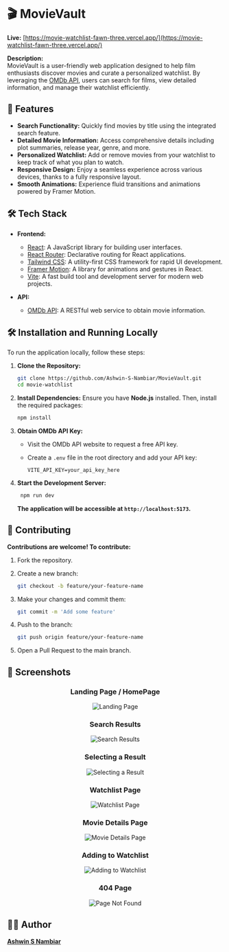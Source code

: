 # 🎬 MovieVault

**Live:** [https://movie-watchlist-fawn-three.vercel.app/](https://movie-watchlist-fawn-three.vercel.app/)

**Description:**  
MovieVault is a user-friendly web application designed to help film enthusiasts discover movies and curate a personalized watchlist. By leveraging the [OMDb API](https://www.omdbapi.com/), users can search for films, view detailed information, and manage their watchlist efficiently.

## 🚀 Features

- **Search Functionality:** Quickly find movies by title using the integrated search feature.
- **Detailed Movie Information:** Access comprehensive details including plot summaries, release year, genre, and more.
- **Personalized Watchlist:** Add or remove movies from your watchlist to keep track of what you plan to watch.
- **Responsive Design:** Enjoy a seamless experience across various devices, thanks to a fully responsive layout.
- **Smooth Animations:** Experience fluid transitions and animations powered by Framer Motion.

## 🛠️ Tech Stack

- **Frontend:**
  - [React](https://reactjs.org/): A JavaScript library for building user interfaces.
  - [React Router](https://reactrouter.com/): Declarative routing for React applications.
  - [Tailwind CSS](https://tailwindcss.com/): A utility-first CSS framework for rapid UI development.
  - [Framer Motion](https://www.framer.com/motion/): A library for animations and gestures in React.
  - [Vite](https://vitejs.dev/): A fast build tool and development server for modern web projects.

- **API:**
  - [OMDb API](https://www.omdbapi.com/): A RESTful web service to obtain movie information.

## 🛠️ Installation and Running Locally

To run the application locally, follow these steps:

1. **Clone the Repository:**

   ```bash
   git clone https://github.com/Ashwin-S-Nambiar/MovieVault.git
   cd movie-watchlist
2. **Install Dependencies:** Ensure you have **Node.js** installed. Then, install the required packages:

   ```bash
   npm install
3. **Obtain OMDb API Key:**   
     - Visit the OMDb API website to request a free API key.
     - Create a `.env` file in the root directory and add your API key:

        ```
        VITE_API_KEY=your_api_key_here
        ```
4. **Start the Development Server:** 

   ```bash
    npm run dev
    ```
   **The application will be accessible at `http://localhost:5173`.**

## 🤝 Contributing 
**Contributions are welcome! To contribute:**

1. Fork the repository.
2. Create a new branch:

   ```bash
   git checkout -b feature/your-feature-name
   ```
3. Make your changes and commit them:

   ```bash
   git commit -m 'Add some feature'
   ```   
4. Push to the branch:

   ```bash   
   git push origin feature/your-feature-name
   ```
5. Open a Pull Request to the main branch.

## 📸 Screenshots
<div align="center">
    <h3>Landing Page / HomePage</h3>
    <img src="./public/screenshots/LandingPage.png" alt="Landing Page" />
</div>
<div align="center">
    <h3>Search Results</h3>
    <img src="./public/screenshots/SearchResults.png" alt="Search Results" />
</div>
<div align="center">
    <h3>Selecting a Result</h3>
    <img src="./public/screenshots/SearchResultPress.png" alt="Selecting a Result" />
</div>
<div align="center">
    <h3>Watchlist Page</h3>
    <img src="./public/screenshots/WatchList.png" alt="Watchlist Page" />
</div>
<div align="center">
    <h3>Movie Details Page</h3>
    <img src="./public/screenshots/MovieDetailsPage.png" alt="Movie Details Page" />
</div>
<div align="center">
    <h3>Adding to Watchlist</h3>
    <img src="./public/screenshots/AddToWatchlist.png" alt="Adding to Watchlist" />
</div>
<div align="center">
    <h3>404 Page</h3>
    <img src="./public/screenshots/PageNotFound.png" alt="Page Not Found" />
</div>


## 🧑‍💻 Author
**[Ashwin S Nambiar](https://ashwin-s-nambiar.is-a.dev/)**
